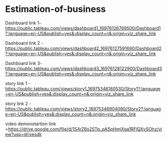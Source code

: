 # Estimation-of-business


Dashboard link 1-https://public.tableau.com/views/dashboard1_16976126789500/Dashboard1?:language=en-US&publish=yes&:display_count=n&:origin=viz_share_link

Dashboard link 2 -https://public.tableau.com/views/dashboard2_16976127591690/Dashboard2?:language=en-US&publish=yes&:display_count=n&:origin=viz_share_link

Dashboard link 3-https://public.tableau.com/views/dashboard3_16976128122900/Dashboard3?:language=en-US&publish=yes&:display_count=n&:origin=viz_share_link

story link 1 -https://public.tableau.com/views/story1_16975346180530/Story1?:language=en-US&publish=yes&:display_count=n&:origin=viz_share_link

story link 2  -https://public.tableau.com/views/story2_16975346904090/Story2?:language=en-US&publish=yes&:display_count=n&:origin=viz_share_link

video demonstartion link =https://drive.google.com/file/d/1S4rZ6s2STp_pASpHmjXga1RFlQXvSOhz/view?usp=drivesdk
